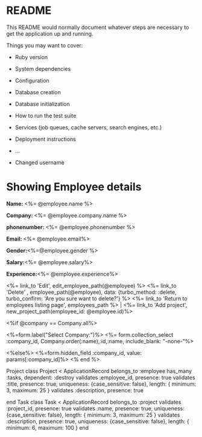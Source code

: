 # README

This README would normally document whatever steps are necessary to get the
application up and running.

Things you may want to cover:

* Ruby version

* System dependencies

* Configuration

* Database creation

* Database initialization

* How to run the test suite

* Services (job queues, cache servers, search engines, etc.)

* Deployment instructions

* ...

* Changed username
<h1>Showing Employee details</h1>
  <p><strong>Name: </strong><%= @employee.name %></p>
  <p><strong>Company: </strong><%= @employee.company.name %></p>
  <p><strong>phonenumber: </strong><%= @employee.phonenumber %></p>
  <p><strong>Email: </strong><%= @employee.email%></p>
  <p><strong>Gender:</strong><%=@employee.gender %></p>
  <p><strong>Salary:</strong><%= @employee.salary%></p>
  <p><strong>Experience:</strong><%= @employee.experience%></p>
   <%= link_to 'Edit', edit_employee_path(@employee) %>
   <%= link_to 'Delete' , employee_path(@employee), data: {turbo_method: :delete, turbo_confirm: 'Are you sure want to delete?'} %>
   <%= link_to 'Return to employees listing page', employees_path %> |
   <%= link_to 'Add project', new_project_path(employee_id: @employee.id)%>
 
 <%if @company == Company.all%>
  <p> 
    <%=form.label("Select Company:")%>
    <%= form.collection_select :company_id, Company.order(:name),:id,:name, include_blank: "-none-"%>
  </p>
    <%else%>
    <%=form.hidden_field :company_id, value: params[:company_id]%>
  <% end %>

  Project
    class Project < ApplicationRecord
  belongs_to :employee
  has_many :tasks, dependent: :destroy
  validates :employee_id,
             presence: true
  validates :title,
             presence: true,
             uniqueness: {case_sensitive: false},
             length: { minimum: 3, maximum: 25 }
  validates :description,
             presence: true

  end
Task
class Task < ApplicationRecord
  belongs_to :project
  validates :project_id,
             presence: true
  validates :name,
             presence: true,
             uniqueness: {case_sensitive: false},
             length: { minimum: 3, maximum: 25 }
  validates :description,
             presence: true,
             uniqueness: {case_sensitive: false},
             length: { minimum: 6, maximum: 100 }
end
